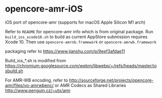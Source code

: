 opencore-amr-iOS
================

iOS port of opencore-amr (supports for macOS Apple Silicon M1 arch)

Refer to `README` for opencore-amr info which is from original package.
Run `build_ios_xcode10.sh` to build as current AppStore submission requires Xcode 10.
Then use `opencore-amrnb.framework` or `opencore-amrwb.framework`

packaging refer to https://www.jianshu.com/p/9eef3afdae11

Build_ios_*.sh is modified from https://chromium.googlesource.com/webm/libwebp/+/refs/heads/master/iosbuild.sh

For AMR-WB encoding, refer to http://sourceforge.net/projects/opencore-amr/files/vo-amrwbenc/ or AMR Codecs as Shared Libraries http://www.penguin.cz/~utx/amr
